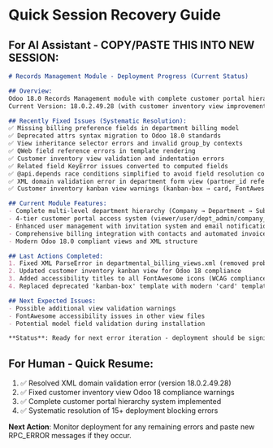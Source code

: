 # Quick Session Recovery Guide

## For AI Assistant - COPY/PASTE THIS INTO NEW SESSION:

````markdown
# Records Management Module - Deployment Progress (Current Status)

## Overview:
Odoo 18.0 Records Management module with complete customer portal hierarchy system.
Current Version: 18.0.2.49.28 (with customer inventory view improvements)

## Recently Fixed Issues (Systematic Resolution):
✅ Missing billing preference fields in department billing model
✅ Deprecated attrs syntax migration to Odoo 18.0 standards  
✅ View inheritance selector errors and invalid group_by contexts
✅ QWeb field reference errors in template rendering
✅ Customer inventory view validation and indentation errors
✅ Related field KeyError issues converted to computed fields
✅ @api.depends race conditions simplified to avoid field resolution conflicts
✅ XML domain validation error in department form view (partner_id reference)
✅ Customer inventory kanban view warnings (kanban-box → card, FontAwesome titles)

## Current Module Features:
- Complete multi-level department hierarchy (Company → Department → Sub-Department → Users)
- 4-tier customer portal access system (viewer/user/dept_admin/company_admin)
- Enhanced user management with invitation system and email notifications
- Comprehensive billing integration with contacts and automated invoice generation
- Modern Odoo 18.0 compliant views and XML structure

## Last Actions Completed:
1. Fixed XML ParseError in departmental_billing_views.xml (removed problematic domain)
2. Updated customer inventory kanban view for Odoo 18 compliance
3. Added accessibility titles to all FontAwesome icons (WCAG compliance)
4. Replaced deprecated 'kanban-box' template with modern 'card' template

## Next Expected Issues:
- Possible additional view validation warnings
- FontAwesome accessibility issues in other view files
- Potential model field validation during installation

**Status**: Ready for next error iteration - deployment should be significantly more stable.
````

## For Human - Quick Resume:
1. ✅ Resolved XML domain validation error (version 18.0.2.49.28)
2. ✅ Fixed customer inventory view Odoo 18 compliance warnings
3. ✅ Complete customer portal hierarchy system implemented
4. ✅ Systematic resolution of 15+ deployment blocking errors

**Next Action**: Monitor deployment for any remaining errors and paste new RPC_ERROR messages if they occur.
